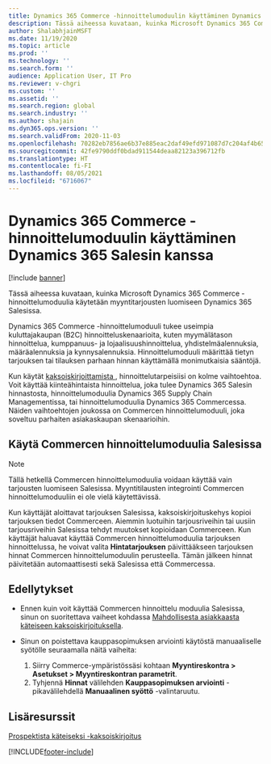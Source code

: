 ```yaml
---
title: Dynamics 365 Commerce -hinnoittelumoduulin käyttäminen Dynamics 365 Salesin kanssa
description: Tässä aiheessa kuvataan, kuinka Microsoft Dynamics 365 Commerce -hinnoittelumoduulia käytetään myyntitarjousten luomiseen Dynamics 365 Salesissa.
author: ShalabhjainMSFT
ms.date: 11/19/2020
ms.topic: article
ms.prod: ''
ms.technology: ''
ms.search.form: ''
audience: Application User, IT Pro
ms.reviewer: v-chgri
ms.custom: ''
ms.assetid: ''
ms.search.region: global
ms.search.industry: ''
ms.author: shajain
ms.dyn365.ops.version: ''
ms.search.validFrom: 2020-11-03
ms.openlocfilehash: 70282eb7856ae6b37e885eac2daf49efd971087d7c204af4b653263edb0d8fc4
ms.sourcegitcommit: 42fe9790ddf0bdad911544deaa82123a396712fb
ms.translationtype: HT
ms.contentlocale: fi-FI
ms.lasthandoff: 08/05/2021
ms.locfileid: "6716067"
---
```

# <a name="use-the-dynamics-365-commerce-pricing-engine-with-dynamics-365-sales"></a>Dynamics 365 Commerce -hinnoittelumoduulin käyttäminen Dynamics 365 Salesin kanssa

[!include [banner](../../includes/banner.md)]

Tässä aiheessa kuvataan, kuinka Microsoft Dynamics 365 Commerce -hinnoittelumoduulia käytetään myyntitarjousten luomiseen Dynamics 365 Salesissa.

Dynamics 365 Commerce -hinnoittelumoduuli tukee useimpia kuluttajakaupan (B2C) hinnoitteluskenaarioita, kuten myymälätason hinnoittelua, kumppanuus- ja lojaalisuushinnoittelua, yhdistelmäalennuksia, määräalennuksia ja kynnysalennuksia. Hinnoittelumoduuli määrittää tietyn tarjouksen tai tilauksen parhaan hinnan käyttämällä monimutkaisia sääntöjä.

Kun käytät [kaksoiskirjoittamista ](./dual-write-overview.md), hinnoittelutarpeisiisi on kolme vaihtoehtoa. Voit käyttää kiinteähintaista hinnoittelua, joka tulee Dynamics 365 Salesin hinnastosta, hinnoittelumoduulia Dynamics 365 Supply Chain Managementissa, tai hinnoittelumoduulia Dynamics 365 Commercessa. Näiden vaihtoehtojen joukossa on Commercen hinnoittelumoduuli, joka soveltuu parhaiten asiakaskaupan skenaarioihin.

## <a name="use-the-commerce-pricing-engine-in-sales"></a>Käytä Commercen hinnoittelumoduulia Salesissa

> [!NOTE]
> Tällä hetkellä Commercen hinnoittelumoduulia voidaan käyttää vain tarjousten luomiseen Salesissa. Myyntitilausten integrointi Commercen hinnoittelumoduuliin ei ole vielä käytettävissä.

Kun käyttäjät aloittavat tarjouksen Salesissa, kaksoiskirjoituskehys kopioi tarjouksen tiedot Commerceen. Aiemmin luotuihin tarjousriveihin tai uusiin tarjousriveihin Salesissa tehdyt muutokset kopioidaan Commerceen. Kun käyttäjät haluavat käyttää Commercen hinnoittelumoduulia tarjouksen hinnoittelussa, he voivat valita **Hintatarjouksen** päivittääkseen tarjouksen hinnat Commercen hinnoittelumoduulin perusteella. Tämän jälkeen hinnat päivitetään automaattisesti sekä Salesissa että Commercessa.

## <a name="prerequisites"></a>Edellytykset

- Ennen kuin voit käyttää Commercen hinnoittelu moduulia Salesissa, sinun on suoritettava vaiheet kohdassa [Mahdollisesta asiakkaasta käteiseen kaksoiskirjoituksella](./dual-write-prospect-to-cash.md).
- Sinun on poistettava kauppasopimuksen arviointi käytöstä manuaaliselle syötölle seuraamalla näitä vaiheita:

    1. Siirry Commerce-ympäristössäsi kohtaan **Myyntireskontra \> Asetukset \> Myyntireskontran parametrit**.
    1. Tyhjennä **Hinnat** välilehden **Kauppasopimuksen arviointi** -pikavälilehdellä **Manuaalinen syöttö** -valintaruutu.

## <a name="additional-resources"></a>Lisäresurssit

[Prospektista käteiseksi -kaksoiskirjoitus](./dual-write-prospect-to-cash.md)


[!INCLUDE[footer-include](../../../../includes/footer-banner.md)]